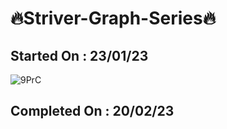 # 🔥Striver-Graph-Series🔥
## Started On : 23/01/23 
![9PrC](https://user-images.githubusercontent.com/97447480/219885113-cb59e688-28e7-4f48-baf5-139d1f58c774.gif)
## Completed On : 20/02/23
